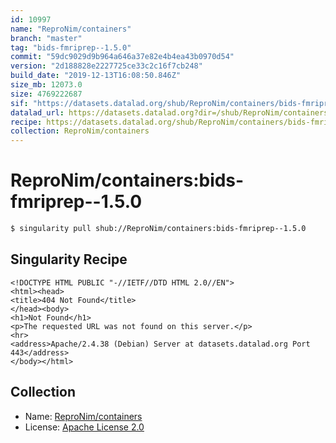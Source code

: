 ```yaml
---
id: 10997
name: "ReproNim/containers"
branch: "master"
tag: "bids-fmriprep--1.5.0"
commit: "59dc9029d9b964a646a37e82e4b4ea43b0970d54"
version: "2d188828e2227725ce33c2c16f7cb248"
build_date: "2019-12-13T16:08:50.846Z"
size_mb: 12073.0
size: 4769222687
sif: "https://datasets.datalad.org/shub/ReproNim/containers/bids-fmriprep--1.5.0/2019-12-13-59dc9029-2d188828/2d188828e2227725ce33c2c16f7cb248.sif"
datalad_url: https://datasets.datalad.org?dir=/shub/ReproNim/containers/bids-fmriprep--1.5.0/2019-12-13-59dc9029-2d188828/
recipe: https://datasets.datalad.org/shub/ReproNim/containers/bids-fmriprep--1.5.0/2019-12-13-59dc9029-2d188828/Singularity
collection: ReproNim/containers
---
```


# ReproNim/containers:bids-fmriprep--1.5.0

```bash
$ singularity pull shub://ReproNim/containers:bids-fmriprep--1.5.0
```

## Singularity Recipe

```singularity
<!DOCTYPE HTML PUBLIC "-//IETF//DTD HTML 2.0//EN">
<html><head>
<title>404 Not Found</title>
</head><body>
<h1>Not Found</h1>
<p>The requested URL was not found on this server.</p>
<hr>
<address>Apache/2.4.38 (Debian) Server at datasets.datalad.org Port 443</address>
</body></html>
```

## Collection

 - Name: [ReproNim/containers](https://github.com/ReproNim/containers)
 - License: [Apache License 2.0](https://api.github.com/licenses/apache-2.0)

